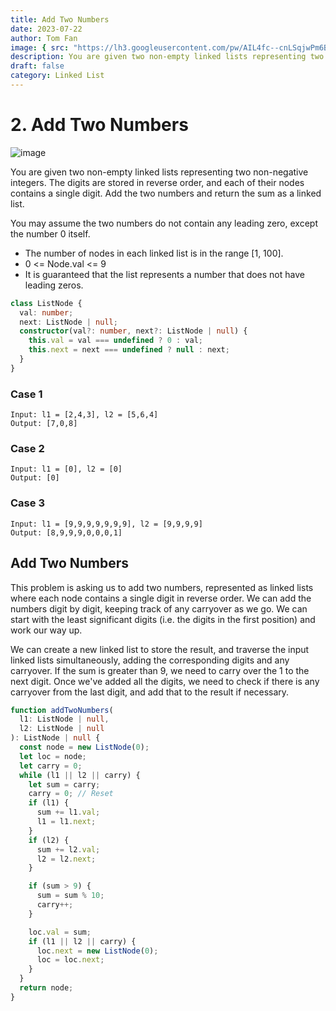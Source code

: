 ```yaml
---
title: Add Two Numbers
date: 2023-07-22
author: Tom Fan
image: { src: "https://lh3.googleusercontent.com/pw/AIL4fc--cnLSqjwPm6BaSjLode9uMnGAy5uUTEU5JLbdvDaqGb6DUZUgvB8V6OqYybd46pUefKya42ZwviZDPDj3EgLZ52YUW8Wkq8GspWSGo5XH7TkTDjfWhsFgERbvlr_zxDctlXnhILkKBNoAS16efixLXWbT8_6e-Ccun3K-aFW-Ca-iTynagw149fK_iJu3cvfwKOg94AyERJz3t1XvU5034y9ZEMhbjjJf4RyzmZmfi-Zbi81qagvN5XGkearDA2usLg_QggDZuuuQTvQ82qTwaX1YGbl-eDuvTeCh9HAHoXMbJql9YB6x2MTz6AU3NG8cDlAtROGdHLuOKCTWwKvyq8z93w8AviodHwnNitB1z0kndqDqTOyNeCXZ0w2e1gpUPd0WQjv1AdoALafkHIJYuUXNZILWbmCdXbG7Pm6Isz_2k5Pe-KQdNF4RhlPTt--BMA0OwRjF8dRY9gr7yaYzs1KJj0ETSkbRwzBrTeYGIXsT6DQNTUa8qyjUCuxb9VlPwIKkPAdFAsWSQ_81ZnIdf1oOZgT_PYd6dAG3EmKkOIJlfElUIfxgO2vzU4a3TWnSkBYWXZwisXZ52lyEnnpiw1nT36Dc75rtpqrBcL94FvgDj_TsWS8P1GnSAOa5Cn10sbU8puyZ1OJP1vwLq4pO1HQPhltQ-EYF7kpAetjJNPeKtpd2JPetiHY1dhTlYTm8FMeQ1znaUhp4DB7iAlg-5fpJxQ8IKCBI9xuyiK5Cw50ocnkOilCB-XsFhI0JzJjyZuoqoe3JzWSlqOMvw3UI2svJmkqz81o9ncFxp5F7fr5FUCMYEJhbwdpSf542QVovN6UWUqlOqwtIMtJS1_bUhgtCSc2IBs5RtlvFg0y4Nml3AkDqFUqXYzrrAYGPAacZAkHP7HTLH1A9GgHaOp8eo4eJL5YDmArGLsNIJcJXpCvQcUz-14V9aw=w673-h374-s-no?authuser=0", alt: "an image" }
description: You are given two non-empty linked lists representing two non-negative integers. The digits are stored in reverse order, and each of their nodes contains a single digit. Add the two numbers and return the sum as a linked list.
draft: false
category: Linked List
---
```


# 2. Add Two Numbers

![image](https://lh3.googleusercontent.com/pw/AIL4fc--cnLSqjwPm6BaSjLode9uMnGAy5uUTEU5JLbdvDaqGb6DUZUgvB8V6OqYybd46pUefKya42ZwviZDPDj3EgLZ52YUW8Wkq8GspWSGo5XH7TkTDjfWhsFgERbvlr_zxDctlXnhILkKBNoAS16efixLXWbT8_6e-Ccun3K-aFW-Ca-iTynagw149fK_iJu3cvfwKOg94AyERJz3t1XvU5034y9ZEMhbjjJf4RyzmZmfi-Zbi81qagvN5XGkearDA2usLg_QggDZuuuQTvQ82qTwaX1YGbl-eDuvTeCh9HAHoXMbJql9YB6x2MTz6AU3NG8cDlAtROGdHLuOKCTWwKvyq8z93w8AviodHwnNitB1z0kndqDqTOyNeCXZ0w2e1gpUPd0WQjv1AdoALafkHIJYuUXNZILWbmCdXbG7Pm6Isz_2k5Pe-KQdNF4RhlPTt--BMA0OwRjF8dRY9gr7yaYzs1KJj0ETSkbRwzBrTeYGIXsT6DQNTUa8qyjUCuxb9VlPwIKkPAdFAsWSQ_81ZnIdf1oOZgT_PYd6dAG3EmKkOIJlfElUIfxgO2vzU4a3TWnSkBYWXZwisXZ52lyEnnpiw1nT36Dc75rtpqrBcL94FvgDj_TsWS8P1GnSAOa5Cn10sbU8puyZ1OJP1vwLq4pO1HQPhltQ-EYF7kpAetjJNPeKtpd2JPetiHY1dhTlYTm8FMeQ1znaUhp4DB7iAlg-5fpJxQ8IKCBI9xuyiK5Cw50ocnkOilCB-XsFhI0JzJjyZuoqoe3JzWSlqOMvw3UI2svJmkqz81o9ncFxp5F7fr5FUCMYEJhbwdpSf542QVovN6UWUqlOqwtIMtJS1_bUhgtCSc2IBs5RtlvFg0y4Nml3AkDqFUqXYzrrAYGPAacZAkHP7HTLH1A9GgHaOp8eo4eJL5YDmArGLsNIJcJXpCvQcUz-14V9aw=w673-h374-s-no?authuser=0)

You are given two non-empty linked lists representing two non-negative integers. The digits are stored in reverse order, and each of their nodes contains a single digit. Add the two numbers and return the sum as a linked list.

You may assume the two numbers do not contain any leading zero, except the number 0 itself.

- The number of nodes in each linked list is in the range [1, 100].
- 0 <= Node.val <= 9
- It is guaranteed that the list represents a number that does not have leading zeros.

```typescript
class ListNode {
  val: number;
  next: ListNode | null;
  constructor(val?: number, next?: ListNode | null) {
    this.val = val === undefined ? 0 : val;
    this.next = next === undefined ? null : next;
  }
}
```

### Case 1

```
Input: l1 = [2,4,3], l2 = [5,6,4]
Output: [7,0,8]
```

### Case 2

```
Input: l1 = [0], l2 = [0]
Output: [0]
```

### Case 3

```
Input: l1 = [9,9,9,9,9,9,9], l2 = [9,9,9,9]
Output: [8,9,9,9,0,0,0,1]
```

## Add Two Numbers

This problem is asking us to add two numbers, represented as linked lists where each node contains a single digit in reverse order. We can add the numbers digit by digit, keeping track of any carryover as we go. We can start with the least significant digits (i.e. the digits in the first position) and work our way up.

We can create a new linked list to store the result, and traverse the input linked lists simultaneously, adding the corresponding digits and any carryover. If the sum is greater than 9, we need to carry over the 1 to the next digit. Once we've added all the digits, we need to check if there is any carryover from the last digit, and add that to the result if necessary.

```typescript
function addTwoNumbers(
  l1: ListNode | null,
  l2: ListNode | null
): ListNode | null {
  const node = new ListNode(0);
  let loc = node;
  let carry = 0;
  while (l1 || l2 || carry) {
    let sum = carry;
    carry = 0; // Reset
    if (l1) {
      sum += l1.val;
      l1 = l1.next;
    }
    if (l2) {
      sum += l2.val;
      l2 = l2.next;
    }

    if (sum > 9) {
      sum = sum % 10;
      carry++;
    }

    loc.val = sum;
    if (l1 || l2 || carry) {
      loc.next = new ListNode(0);
      loc = loc.next;
    }
  }
  return node;
}
```
